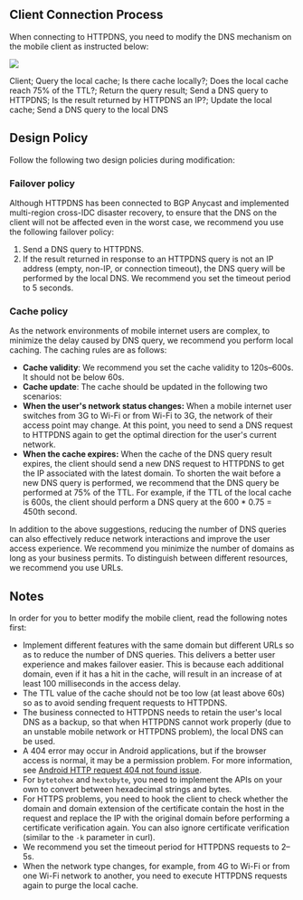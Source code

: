 ## Client Connection Process
When connecting to HTTPDNS, you need to modify the DNS mechanism on the mobile client as instructed below:

![](https://main.qcloudimg.com/raw/14701588dd29f0af9e0a793753e99b32.jpg)



Client; Query the local cache; Is there cache locally?; Does the local cache reach 75% of the TTL?; Return the query result; Send a DNS query to HTTPDNS; Is the result returned by HTTPDNS an IP?; Update the local cache; Send a DNS query to the local DNS

## Design Policy
Follow the following two design policies during modification:

### Failover policy
Although HTTPDNS has been connected to BGP Anycast and implemented multi-region cross-IDC disaster recovery, to ensure that the DNS on the client will not be affected even in the worst case, we recommend you use the following failover policy:
1. Send a DNS query to HTTPDNS.
2. If the result returned in response to an HTTPDNS query is not an IP address (empty, non-IP, or connection timeout), the DNS query will be performed by the local DNS. We recommend you set the timeout period to 5 seconds.

### Cache policy
As the network environments of mobile internet users are complex, to minimize the delay caused by DNS query, we recommend you perform local caching. The caching rules are as follows:
- **Cache validity**: We recommend you set the cache validity to 120s–600s. It should not be below 60s.
- **Cache update**:
The cache should be updated in the following two scenarios:
 - **When the user's network status changes:**
When a mobile internet user switches from 3G to Wi-Fi or from Wi-Fi to 3G, the network of their access point may change. At this point, you need to send a DNS request to HTTPDNS again to get the optimal direction for the user's current network.
 - **When the cache expires:**
When the cache of the DNS query result expires, the client should send a new DNS request to HTTPDNS to get the IP associated with the latest domain. To shorten the wait before a new DNS query is performed, we recommend that the DNS query be performed at 75% of the TTL. For example, if the TTL of the local cache is 600s, the client should perform a DNS query at the 600 \* 0.75 = 450th second.

In addition to the above suggestions, reducing the number of DNS queries can also effectively reduce network interactions and improve the user access experience. We recommend you minimize the number of domains as long as your business permits. To distinguish between different resources, we recommend you use URLs.

## Notes
In order for you to better modify the mobile client, read the following notes first:
- Implement different features with the same domain but different URLs so as to reduce the number of DNS queries. This delivers a better user experience and makes failover easier. This is because each additional domain, even if it has a hit in the cache, will result in an increase of at least 100 milliseconds in the access delay.
- The TTL value of the cache should not be too low (at least above 60s) so as to avoid sending frequent requests to HTTPDNS.
- The business connected to HTTPDNS needs to retain the user's local DNS as a backup, so that when HTTPDNS cannot work properly (due to an unstable mobile network or HTTPDNS problem), the local DNS can be used.
- A 404 error may occur in Android applications, but if the browser access is normal, it may be a permission problem. For more information, see [Android HTTP request 404 not found issue](https://stackoverflow.com/questions/10835845/android-http-request-wierd-404-not-found-issue).
- For `bytetohex` and `hextobyte`, you need to implement the APIs on your own to convert between hexadecimal strings and bytes.
- For HTTPS problems, you need to hook the client to check whether the domain and domain extension of the certificate contain the host in the request and replace the IP with the original domain before performing a certificate verification again. You can also ignore certificate verification (similar to the `-k` parameter in curl).
- We recommend you set the timeout period for HTTPDNS requests to 2–5s.
- When the network type changes, for example, from 4G to Wi-Fi or from one Wi-Fi network to another, you need to execute HTTPDNS requests again to purge the local cache.



